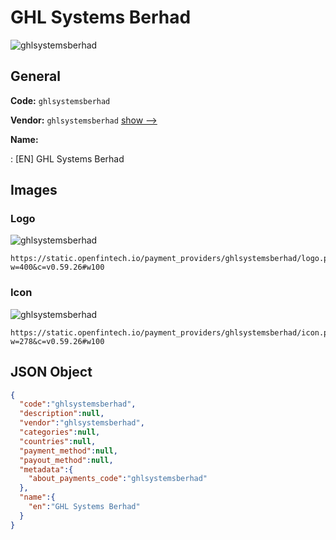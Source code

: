 
# GHL Systems Berhad 
![ghlsystemsberhad](https://static.openfintech.io/payment_providers/ghlsystemsberhad/logo.png?w=400&c=v0.59.26#w100)  

## General 
 
**Code:** `ghlsystemsberhad` 
 
**Vendor:** `ghlsystemsberhad` [show -->](/vendors/ghlsystemsberhad/) 
 
**Name:** 
 
:	[EN] GHL Systems Berhad 
 

## Images 

### Logo 
 
![ghlsystemsberhad](https://static.openfintech.io/payment_providers/ghlsystemsberhad/logo.png?w=400&c=v0.59.26#w100)  

```
https://static.openfintech.io/payment_providers/ghlsystemsberhad/logo.png?w=400&c=v0.59.26#w100
```  

### Icon 
 
![ghlsystemsberhad](https://static.openfintech.io/payment_providers/ghlsystemsberhad/icon.png?w=278&c=v0.59.26#w100)  

```
https://static.openfintech.io/payment_providers/ghlsystemsberhad/icon.png?w=278&c=v0.59.26#w100
```  

## JSON Object 

```json
{
  "code":"ghlsystemsberhad",
  "description":null,
  "vendor":"ghlsystemsberhad",
  "categories":null,
  "countries":null,
  "payment_method":null,
  "payout_method":null,
  "metadata":{
    "about_payments_code":"ghlsystemsberhad"
  },
  "name":{
    "en":"GHL Systems Berhad"
  }
}
```  
